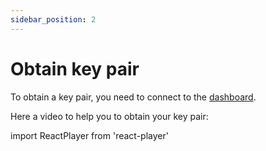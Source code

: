 ```yaml
---
sidebar_position: 2
---
```


# Obtain key pair

To obtain a key pair, you need to connect to the [dashboard](https://app.ezexchange-api.com).

Here a video to help you to obtain your key pair:

import ReactPlayer from 'react-player'

<ReactPlayer url="https://www.youtube.com/watch?v=q1q05kSLJSw" controls={true} />
